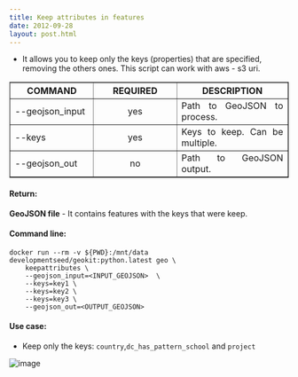 ```yaml
---
title: Keep attributes in features
date: 2012-09-28
layout: post.html
---
```


- It allows you to keep only the keys (properties) that are specified, removing the others ones. This script can work with aws - s3 uri.

<table border cellpadding="5px">
	<tr>
		<th style="width: 30%;">COMMAND</th> 
        <th style="width: 30%;">REQUIRED</th> 
        <th style="width: 50%;">DESCRIPTION</th>
	</tr>
	<tr>
		<td style="text-align: justify; vertical-align: middle;">--geojson_input</td> 
        <td style="text-align: center; vertical-align: middle;">yes</td>
        <td style="text-align: justify; vertical-align: middle;">Path to GeoJSON to process.</td>
	</tr>
    <tr>
		<td style="text-align: justify; vertical-align: middle;">--keys</td> 
        <td style="text-align: center; vertical-align: middle;">yes</td>
        <td style="text-align: justify; vertical-align: middle;">Keys to keep. Can be multiple.</td>
	</tr>
    <tr>
		<td style="text-align: justify; vertical-align: middle;">--geojson_out</td> 
        <td style="text-align: center; vertical-align: middle;">no</td>
        <td style="text-align: justify; vertical-align: middle;">Path to GeoJSON output.</td>
	</tr>
</table>

#### Return:

**GeoJSON file** - It contains features with the keys that were keep.

#### Command line:

```
docker run --rm -v ${PWD}:/mnt/data developmentseed/geokit:python.latest geo \
    keepattributes \
    --geojson_input=<INPUT_GEOJSON>  \
    --keys=key1 \
    --keys=key2 \
    --keys=key3 \
    --geojson_out=<OUTPUT_GEOJSON>
```

#### Use case:

- Keep only the keys: `country`,`dc_has_pattern_school` and `project`

![image](https://user-images.githubusercontent.com/11504548/129079849-0047ae06-9527-4b62-b44c-86129fca377f.png)
